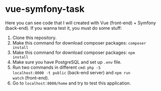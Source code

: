 # vue-symfony-task

Here you can see code that I will created with Vue (front-end) + Symfony (back-end).
If you wanna test it, you must do some stuff:
1. Clone this repository. 
2. Make this command for download composer packages: <code>composer install</code>
3. Make this command for download composer packages: <code>npm install</code>
4. Make sure you have PostgreSQL and set up <code>.env</code> file.
5. Run two commands in different <code>cmd</code>: <code>php -S localhost:8000 -t public</code> (back-end server) and <code>npm run watch</code> (front-end).
6. Go to <code>localhost:8000/home</code> and try to test this application.